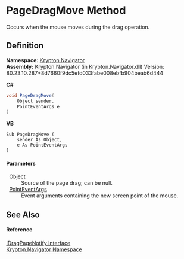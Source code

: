 # PageDragMove Method


Occurs when the mouse moves during the drag operation.



## Definition
**Namespace:** <a href="a21ac074-d119-3dc6-bd1c-d3a12c0128bc.md">Krypton.Navigator</a>  
**Assembly:** Krypton.Navigator (in Krypton.Navigator.dll) Version: 80.23.10.287+8d7660f9dc5efd033fabe008ebfb904beab6d444

**C#**
``` C#
void PageDragMove(
	Object sender,
	PointEventArgs e
)
```
**VB**
``` VB
Sub PageDragMove ( 
	sender As Object,
	e As PointEventArgs
)
```



#### Parameters
<dl><dt>  Object</dt><dd>Source of the page drag; can be null.</dd><dt>  <a href="9220c8d1-040e-c3dd-cd01-2376321bfed1.md">PointEventArgs</a></dt><dd>Event arguments containing the new screen point of the mouse.</dd></dl>

## See Also


#### Reference
<a href="0bde36e7-848f-5e69-cde6-d41167367de8.md">IDragPageNotify Interface</a>  
<a href="a21ac074-d119-3dc6-bd1c-d3a12c0128bc.md">Krypton.Navigator Namespace</a>  
